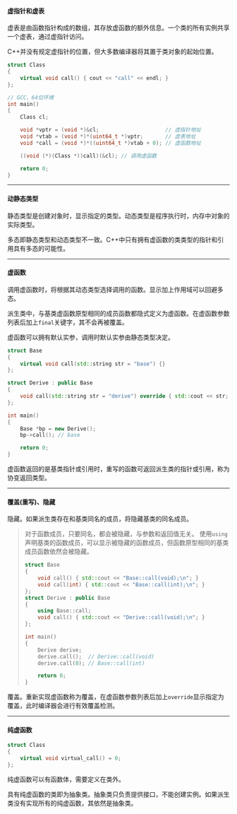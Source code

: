#### 虚指针和虚表

虚表是由函数指针构成的数组，其存放虚函数的额外信息。一个类的所有实例共享一个虚表，通过虚指针访问。

C++并没有规定虚指针的位置，但大多数编译器将其置于类对象的起始位置。

```cpp
struct Class
{
    virtual void call() { cout << "call" << endl; }
};

// GCC、64位环境
int main()
{
    Class cl;

    void *vptr = (void *)&cl;                     // 虚指针地址
    void *vtab = (void *)*(uint64_t *)vptr;       // 虚表地址
    void *call = (void *)*((uint64_t *)vtab + 0); // 虚函数地址

    ((void (*)(Class *))call)(&cl); // 调用虚函数

    return 0;
}
```


---

#### 动静态类型

静态类型是创建对象时，显示指定的类型。动态类型是程序执行时，内存中对象的实际类型。

多态即静态类型和动态类型不一致。C++中只有拥有虚函数的类类型的指针和引用具有多态的可能性。

---

#### 虚函数

调用虚函数时，将根据其动态类型选择调用的函数。显示加上作用域可以回避多态。

派生类中，与基类虚函数原型相同的成员函数都隐式定义为虚函数。在虚函数参数列表后加上`final`关键字，其不会再被覆盖。

虚函数可以拥有默认实参，调用时默认实参由静态类型决定。

```cpp
struct Base
{
    virtual void call(std::string str = "base") {}
};

struct Derive : public Base
{
    void call(std::string str = "derive") override { std::cout << str; }
};

int main()
{
    Base *bp = new Derive();
    bp->call();	// base

    return 0;
}
```

虚函数返回的是基类指针或引用时，重写的函数可返回派生类的指针或引用，称为协变返回类型。

---

#### 覆盖(重写)、隐藏

隐藏。如果派生类存在和基类同名的成员，将隐藏基类的同名成员。

> 对于函数成员，只要同名，都会被隐藏，与参数和返回值无关。
> 使用`using`声明基类的函数成员，可以显示被隐藏的函数成员，但函数原型相同的基类成员函数依然会被隐藏。
>
> ```cpp
> struct Base
> {
>     void call() { std::cout << "Base::call(void);\n"; }
>     void call(int) { std::cout << "Base::call(int);\n"; }
> };
> struct Derive : public Base
> {
>     using Base::call;
>     void call() { std::cout << "Derive::call(void);\n"; }
> };
> 
> int main()
> {
>     Derive derive;
>     derive.call();  // Derive::call(void)
>     derive.call(0); // Base::call(int)
> 
>     return 0;
> }
> ```

覆盖。重新实现虚函数称为覆盖，在虚函数参数列表后加上`override`显示指定为覆盖，此时编译器会进行有效覆盖检测。

---

#### 纯虚函数
```cpp
struct Class
{
	virtual void virtual_call() = 0;
};
```

纯虚函数可以有函数体，需要定义在类外。

具有纯虚函数的类即为抽象类。抽象类只负责提供接口，不能创建实例。如果派生类没有实现所有的纯虚函数，其依然是抽象类。



